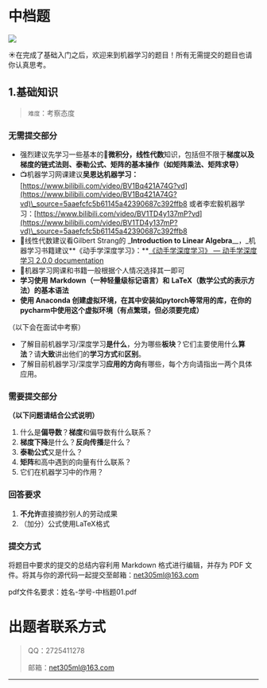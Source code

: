# 中档题
![](https://p.sda1.dev/22/3e67a9bb8199c4f48c0eae3162b2313a/Net305.png)

☀️在完成了基础入门之后，欢迎来到机器学习的题目！所有无需提交的题目也请你认真思考。

## 1.基础知识

> `难度`：考察态度
>

### 无需提交部分

* 强烈建议先学习一些基本的📐**微积分，线性代数**知识，包括但不限于**梯度以及梯度的链式法则、泰勒公式、矩阵的基本操作（如矩阵乘法、矩阵求导）**
* 📺机器学习网课建议**吴恩达机器学习：**[https://www.bilibili.com/video/BV1Bq421A74G?vd](https://www.bilibili.com/video/BV1Bq421A74G?vd)\_source=5aaefcfc5b61145a42390687c392ffb8 或者李宏毅机器学习：[https://www.bilibili.com/video/BV1TD4y137mP?vd](https://www.bilibili.com/video/BV1TD4y137mP?vd)\_source=5aaefcfc5b61145a42390687c392ffb8
* 📖线性代数建议看Gilbert Strang的 \_**Introduction to Linear Algebra**\_\_，\_机器学习书籍建议**《动手学深度学习》：**[《动手学深度学习》 — 动手学深度学习 2.0.0 documentation](https://zh-v2.d2l.ai/)
* 📌机器学习网课和书籍一般根据个人情况选择其一即可
* **学习使用** **Markdown（一种轻量级标记语言）和** **LaTeX（数学公式的表示方法）的基本语法**
* **使用 Anaconda 创建虚拟环境，在其中安装如pytorch等常用的库，在你的pycharm中使用这个虚拟环境（有点繁琐，但必须要完成）**

（以下会在面试中考察）

* 了解目前机器学习/深度学习**是什么**，分为哪些**板块**？它们主要使用什么**算法**？请**大致**讲出他们的**学习方式**和**区别**。
* 了解目前机器学习/深度学习**应用的方向**有哪些，每个方向请指出一两个具体应用。

### 需要提交部分

**（以下问题请结合公式说明）**

1. 什么是**偏导数**？**梯度**和偏导数有什么联系？
2. **梯度下降**是什么？**反向传播**是什么？
3. **泰勒公式**又是什么？
4. **矩阵**和高中遇到的向量有什么联系？
5. 它们在机器学习中的作用？

### 回答要求

1. **不允许**直接摘抄别人的劳动成果
2. （加分）公式使用LaTeX格式

### 提交方式

将题目中要求的提交的总结内容利用 Markdown 格式进行编辑，并存为 PDF 文件。将其与你的源代码一起提交至邮箱：net305ml@163.com

pdf文件名要求：姓名-学号-中档题01.pdf


# 出题者联系⽅式
> <font style="background-color:#FFFFFF;">QQ：2725411278</font>
>
> 邮箱：net305ml@163.com
>

---